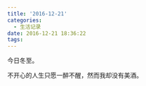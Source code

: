 ```yaml
---
title: '2016-12-21'
categories:
  - 生活记录
date: 2016-12-21 18:36:22
tags:
---
```


今日冬至。

<!--more-->

不开心的人生只愿一醉不醒，然而我却没有美酒。
